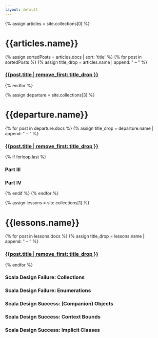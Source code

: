 ```yaml
---
layout: default
---
```


<div class="wrapper">

{% assign articles = site.collections[0] %}
<h1>{{articles.name}}</h1>
{% assign sortedPosts = articles.docs | sort: 'title' %}
{% for post in sortedPosts %}
  {% assign title_drop = articles.name | append: " – " %}
  <h3><a href="{{post.url | prepend: site.baseurl}}">{{post.title | remove_first: title_drop }}</a></h3>
{% endfor %}
<br/>

{% assign departure = site.collections[3] %}
<h1>{{departure.name}}</h1>
{% for post in departure.docs %}
  {% assign title_drop = departure.name | append: " – " %}
  <h3><a href="{{post.url | prepend: site.baseurl}}">{{post.title | remove_first: title_drop }}</a></h3>
  {% if forloop.last %}
  <h3>Part III</h3>
  <h3>Part IV</h3>
  {% endif %}
{% endfor %}
<br/>

{% assign lessons = site.collections[1] %}
<h1>{{lessons.name}}</h1>
{% for post in lessons.docs %}
  {% assign title_drop = lessons.name | append: " – " %}
  <h3><a href="{{post.url | prepend: site.baseurl}}">{{post.title | remove_first: title_drop }}</a></h3>
{% endfor %}
  <h3>Scala Design Failure: Collections</h3>
  <h3>Scala Design Failure: Enumerations</h3>
  <h3>Scala Design Success: (Companion) Objects</h3>
  <h3>Scala Design Success: Context Bounds</h3>
  <h3>Scala Design Success: Implicit Classes</h3>

</div>
